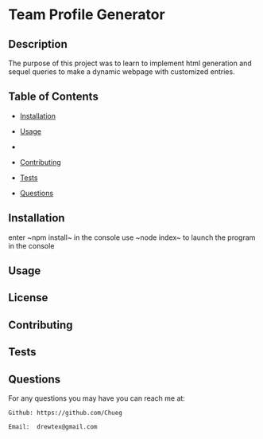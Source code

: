 # Team Profile Generator



## Description

The purpose of this project was to learn to implement html generation and sequel queries to make a dynamic webpage with customized entries.

## Table of Contents

* [Installation](#installation)

* [Usage](#usage)

* 

* [Contributing](#contributing)

* [Tests](#tests)

* [Questions](#questions)
## Installation


enter ~npm install~ in the console
use ~node index~ to launch the program in the console

## Usage




## License



## Contributing


## Tests



## Questions



For any questions you may have you can reach me at:

    Github: https://github.com/Chueg

    Email:  drewtex@gmail.com


